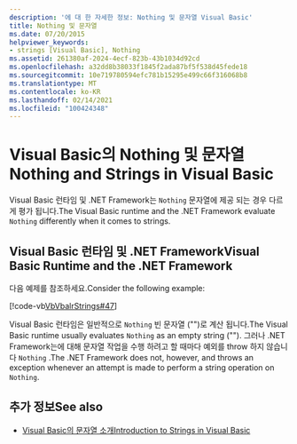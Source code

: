 ```yaml
---
description: '에 대 한 자세한 정보: Nothing 및 문자열 Visual Basic'
title: Nothing 및 문자열
ms.date: 07/20/2015
helpviewer_keywords:
- strings [Visual Basic], Nothing
ms.assetid: 261380af-2024-4ecf-823b-43b1034d92cd
ms.openlocfilehash: a32dd8b38033f1845f2ada87bf5f538d45fede18
ms.sourcegitcommit: 10e719780594efc781b15295e499c66f316068b8
ms.translationtype: MT
ms.contentlocale: ko-KR
ms.lasthandoff: 02/14/2021
ms.locfileid: "100424348"
---
```

# <a name="nothing-and-strings-in-visual-basic"></a><span data-ttu-id="4efad-103">Visual Basic의 Nothing 및 문자열</span><span class="sxs-lookup"><span data-stu-id="4efad-103">Nothing and Strings in Visual Basic</span></span>

<span data-ttu-id="4efad-104">Visual Basic 런타임 및 .NET Framework는 `Nothing` 문자열에 제공 되는 경우 다르게 평가 됩니다.</span><span class="sxs-lookup"><span data-stu-id="4efad-104">The Visual Basic runtime and the .NET Framework evaluate `Nothing` differently when it comes to strings.</span></span>  
  
## <a name="visual-basic-runtime-and-the-net-framework"></a><span data-ttu-id="4efad-105">Visual Basic 런타임 및 .NET Framework</span><span class="sxs-lookup"><span data-stu-id="4efad-105">Visual Basic Runtime and the .NET Framework</span></span>  

 <span data-ttu-id="4efad-106">다음 예제를 참조하세요.</span><span class="sxs-lookup"><span data-stu-id="4efad-106">Consider the following example:</span></span>  
  
 [!code-vb[VbVbalrStrings#47](~/samples/snippets/visualbasic/VS_Snippets_VBCSharp/VbVbalrStrings/VB/Class2.vb#47)]  
  
 <span data-ttu-id="4efad-107">Visual Basic 런타임은 일반적으로 `Nothing` 빈 문자열 ("")로 계산 됩니다.</span><span class="sxs-lookup"><span data-stu-id="4efad-107">The Visual Basic runtime usually evaluates `Nothing` as an empty string ("").</span></span> <span data-ttu-id="4efad-108">그러나 .NET Framework는에 대해 문자열 작업을 수행 하려고 할 때마다 예외를 throw 하지 않습니다 `Nothing` .</span><span class="sxs-lookup"><span data-stu-id="4efad-108">The .NET Framework does not, however, and throws an exception whenever an attempt is made to perform a string operation on `Nothing`.</span></span>  
  
## <a name="see-also"></a><span data-ttu-id="4efad-109">추가 정보</span><span class="sxs-lookup"><span data-stu-id="4efad-109">See also</span></span>

- [<span data-ttu-id="4efad-110">Visual Basic의 문자열 소개</span><span class="sxs-lookup"><span data-stu-id="4efad-110">Introduction to Strings in Visual Basic</span></span>](introduction-to-strings.md)
